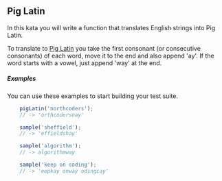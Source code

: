 ## Pig Latin

In this kata you will write a function that translates English strings into Pig Latin.

To translate to [Pig Latin](https://en.wikipedia.org/wiki/Pig_Latin) you take the first consonant (or consecutive consonants) of each word, move it to the end and also append 'ay'. If the word starts with a vowel, just append 'way' at the end.

##### Examples

You can use these examples to start building your test suite.

```javascript
    pigLatin('northcoders');
    // -> 'orthcodersnay'
```

```javascript
    sample('sheffield');
    // -> 'effieldshay'
```

```javascript
    sample('algorithm');
    // -> algorithmway
```

```javascript
    sample('keep on coding');
    // -> 'eepkay onway odingcay'
```
